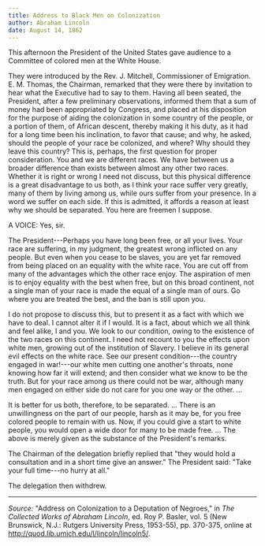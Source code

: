 ```yaml
---
title: Address to Black Men on Colonization
author: Abraham Lincoln
date: August 14, 1862
---
```


This afternoon the President of the United States gave audience to a
Committee of colored men at the White House. 

They were introduced by the Rev. J. Mitchell, Commissioner of
Emigration. E. M. Thomas, the Chairman, remarked that they were there by
invitation to hear what the Executive had to say to them. Having all
been seated, the President, after a few preliminary observations,
informed them that a sum of money had been appropriated by Congress, and
placed at his disposition for the purpose of aiding the colonization in
some country of the people, or a portion of them, of African descent,
thereby making it his duty, as it had for a long time been his
inclination, to favor that cause; and why, he asked, should the people
of your race be colonized, and where? Why should they leave this
country? This is, perhaps, the first question for proper consideration.
You and we are different races. We have between us a broader difference
than exists between almost any other two races. Whether it is right or
wrong I need not discuss, but this physical difference is a great
disadvantage to us both, as I think your race suffer very greatly, many
of them by living among us, while ours suffer from your presence. In a
word we suffer on each side. If this is admitted, it affords a reason at
least why we should be separated. You here are freemen I suppose.

A VOICE: Yes, sir.

The President---Perhaps you have long been free, or all your lives. Your
race are suffering, in my judgment, the greatest wrong
inflicted on any people. But even when you cease to be slaves, you are
yet far removed from being placed on an equality with the white race.
You are cut off from many of the advantages which the other race enjoy.
The aspiration of men is to enjoy equality with the best when free, but
on this broad continent, not a single man of your race is made the equal
of a single man of ours. Go where you are treated the best, and the ban
is still upon you.

I do not propose to discuss this, but to present it as a fact with which
we have to deal. I cannot alter it if I would. It is a fact, about which
we all think and feel alike, I and you. We look to our condition, owing
to the existence of the two races on this continent. I need not recount
to you the effects upon white men, growing out of the institution of
Slavery. I believe in its general evil effects on the white race. See
our present condition---the country engaged in war!---our white men
cutting one another's throats, none knowing how far it will extend; and
then consider what we know to be the truth. But for your race among us
there could not be war, although many men engaged on either side do not
care for you one way or the other. ...

It is better for us both, therefore, to be separated. ... There is an
unwillingness on the part of our people, harsh as it may be, for you
free colored people to remain with us. Now, if you could give a start to
white people, you would open a wide door for many to be made free. ...
The above is merely given as the substance of the President's remarks.

The Chairman of the delegation briefly replied that "they would hold a
consultation and in a short time give an answer." The President said:
"Take your full time---no hurry at all."

The delegation then withdrew.

* * * * *

*Source:* "Address on Colonization to a Deputation of Negroes," in *The
Collected Works of Abraham Lincoln*, ed. Roy P. Basler, vol. 5 (New
Brunswick, N.J.: Rutgers University Press, 1953-55), pp. 370-375, online
at <http://quod.lib.umich.edu/l/lincoln/lincoln5/>.

